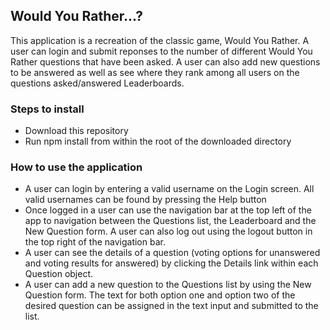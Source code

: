 ## Would You Rather...?
This application is a recreation of the classic game, Would You Rather. A user can login and submit reponses to the number of different Would You Rather questions that have been asked. A user can also add new questions to be answered as well as see where they rank among all users on the questions asked/answered Leaderboards.

### Steps to install
* Download this repository
* Run npm install from within the root of the downloaded directory
### How to use the application
* A user can login by entering a valid username on the Login screen. All valid usernames can be found by pressing the Help button
* Once logged in a user can use the navigation bar at the top left of the app to navigation between the Questions list, the Leaderboard and the New Question form. A user can also log out using the logout button in the top right of the navigation bar.
* A user can see the details of a question (voting options for unanswered and voting results for answered) by clicking the Details link within each Question object.
* A user can add a new question to the Questions list by using the New Question form. The text for both option one and option two of the desired question can be assigned in the text input and submitted to the list.
